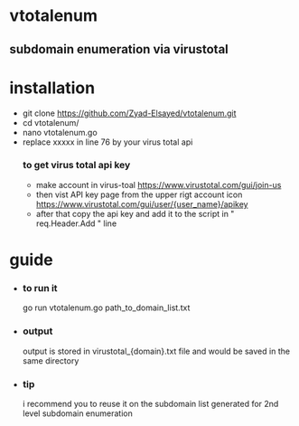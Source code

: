 # vtotalenum
## subdomain enumeration via virustotal 

# installation 
+ git clone https://github.com/Zyad-Elsayed/vtotalenum.git
+ cd vtotalenum/
+ nano vtotalenum.go
+ replace xxxxx in line 76 by your virus total api
   ### to get virus total api key 
    - make account in virus-toal https://www.virustotal.com/gui/join-us 
    - then vist API key page from the upper rigt account icon https://www.virustotal.com/gui/user/{user_name}/apikey
    - after that copy the api key and add it to the script in " req.Header.Add " line

# guide 
+ ### to run it
   go run vtotalenum.go path_to_domain_list.txt
+ ### output 

   output is stored in virustotal_{domain}.txt file and would be saved in the same directory 
   
+ ### tip

   i recommend you to reuse it on the subdomain list generated for 2nd level subdomain enumeration 
